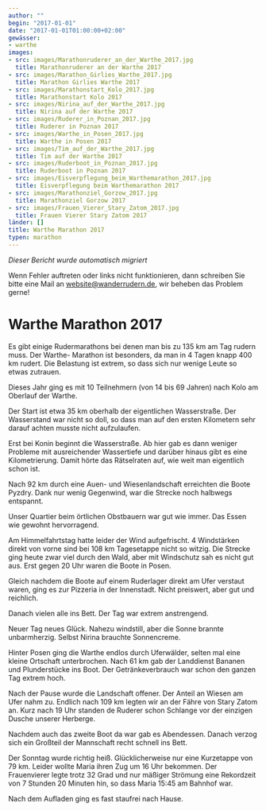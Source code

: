 ```yaml
---
author: ""
begin: "2017-01-01"
date: "2017-01-01T01:00:00+02:00"
gewässer:
- warthe
images:
- src: images/Marathonruderer_an_der_Warthe_2017.jpg
  title: Marathonruderer an der Warthe 2017
- src: images/Marathon_Girlies_Warthe_2017.jpg
  title: Marathon Girlies Warthe 2017
- src: images/Marathonstart_Kolo_2017.jpg
  title: Marathonstart Kolo 2017
- src: images/Nirina_auf_der_Warthe_2017.jpg
  title: Nirina auf der Warthe 2017
- src: images/Ruderer_in_Poznan_2017.jpg
  title: Ruderer in Poznan 2017
- src: images/Warthe_in_Posen_2017.jpg
  title: Warthe in Posen 2017
- src: images/Tim_auf_der_Warthe_2017.jpg
  title: Tim auf der Warthe 2017
- src: images/Ruderboot_in_Poznan_2017.jpg
  title: Ruderboot in Poznan 2017
- src: images/Eisverpflegung_beim_Warthemarathon_2017.jpg
  title: Eisverpflegung beim Warthemarathon 2017
- src: images/Marathonziel_Gorzow_2017.jpg
  title: Marathonziel Gorzow 2017
- src: images/Frauen_Vierer_Stary_Zatom_2017.jpg
  title: Frauen Vierer Stary Zatom 2017
länder: []
title: Warthe Marathon 2017
typen: marathon
---
```



*Dieser Bericht wurde automatisch migriert*

Wenn Fehler auftreten oder links nicht funktionieren, dann schreiben Sie bitte eine Mail an website@wanderrudern.de, wir beheben das Problem gerne!



# Warthe Marathon 2017


Es gibt einige Rudermarathons bei denen man bis zu 135 km am Tag rudern muss. Der Warthe- Marathon ist besonders, da man in 4 Tagen knapp 400 km rudert. Die Belastung ist extrem, so dass sich nur wenige Leute so etwas zutrauen.

Dieses Jahr ging es mit 10 Teilnehmern (von 14 bis 69 Jahren) nach Kolo am Oberlauf der Warthe.

Der Start ist etwa 35 km oberhalb der eigentlichen Wasserstraße. Der Wasserstand war nicht so doll, so dass man auf den ersten Kilometern sehr darauf achten musste nicht aufzulaufen.

Erst bei Konin beginnt die Wasserstraße. Ab hier gab es dann weniger Probleme mit ausreichender Wassertiefe und darüber hinaus gibt es eine Kilometrierung. Damit hörte das Rätselraten auf, wie weit man eigentlich schon ist.

Nach 92 km durch eine Auen- und Wiesenlandschaft erreichten die Boote Pyzdry. Dank nur wenig Gegenwind, war die Strecke noch halbwegs entspannt.

Unser Quartier beim örtlichen Obstbauern war gut wie immer. Das Essen wie gewohnt hervorragend.

Am Himmelfahrtstag hatte leider der Wind aufgefrischt. 4 Windstärken direkt von vorne sind bei 108 km Tagesetappe nicht so witzig. Die Strecke ging heute zwar viel durch den Wald, aber mit Windschutz sah es nicht gut aus. Erst gegen 20 Uhr waren die Boote in Posen.

Gleich nachdem die Boote auf einem Ruderlager direkt am Ufer verstaut waren, ging es zur Pizzeria in der Innenstadt. Nicht preiswert, aber gut und reichlich.

Danach vielen alle ins Bett. Der Tag war extrem anstrengend.

Neuer Tag neues Glück. Nahezu windstill, aber die Sonne brannte unbarmherzig. Selbst Nirina brauchte Sonnencreme.

Hinter Posen ging die Warthe endlos durch Uferwälder, selten mal eine kleine Ortschaft unterbrochen. Nach 61 km gab der Landdienst Bananen und Plunderstücke ins Boot. Der Getränkeverbrauch war schon den ganzen Tag extrem hoch.

Nach der Pause wurde die Landschaft offener. Der Anteil an Wiesen am Ufer nahm zu. Endlich nach 109 km legten wir an der Fähre von Stary Zatom an. Kurz nach 19 Uhr standen de Ruderer schon Schlange vor der einzigen Dusche unserer Herberge.

Nachdem auch das zweite Boot da war gab es Abendessen. Danach verzog sich ein Großteil der Mannschaft recht schnell ins Bett.

Der Sonntag wurde richtig heiß. Glücklicherweise nur eine Kurzetappe von 79 km. Leider wollte Maria ihren Zug um 16 Uhr bekommen. Der Frauenvierer legte trotz 32 Grad und nur mäßiger Strömung eine Rekordzeit von 7 Stunden 20 Minuten hin, so dass Maria 15:45 am Bahnhof war.

Nach dem Aufladen ging es fast staufrei nach Hause.
